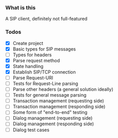 ### What is this
A SIP client, definitely not full-featured
### Todos

- [X] Create project
- [X] Basic types for SIP messages
- [ ] Types for headers
- [X] Parse request method
- [X] State handling
- [X] Establish SIP/TCP connection
- [ ] Parse Request-URI
- [ ] Tests for Request-Line parsing
- [ ] Parse other headers (a general solution ideally)
- [ ] Tests for general message parsing
- [ ] Transaction management (requesting side)
- [ ] Transaction management (responding side)
- [ ] Some form of "end-to-end" testing
- [ ] Dialog management (requesting side)
- [ ] Dialog management (responding side)
- [ ] Dialog test cases
